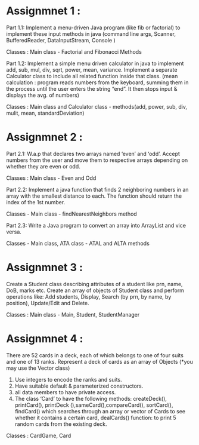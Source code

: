 # Assignmnet 1 : 
Part 1.1: Implement a menu-driven Java program (like fib or factorial) to
implement these input methods in java (command line args, Scanner,
BufferedReader, DataInputStream, Console )

Classes : Main class - Factorial and Fibonacci Methods

Part 1.2: Implement a simple menu driven calculator in java to implement
add, sub, mul, div, sqrt, power, mean, variance. Implement a separate
Calculator class to include all related function inside that class. (mean
calculation : program reads numbers from the keyboard, summing them in
the process until the user enters the string “end”. It then stops input &
displays the avg. of numbers)

Classes : Main class and Calculator class - methods(add, power, sub, div, mulit, mean, standardDeviation)

# Assignmnet 2 :
Part 2.1: W.a.p that declares two arrays named ‘even’ and ‘odd’. Accept
numbers from the user and move them to respective arrays depending on
whether they are even or odd.

Classes : Main class - Even and Odd

Part 2.2: Implement a java function that finds 2 neighboring numbers in an
array with the smallest distance to each. The function should return the
index of the 1st number.

Classes - Main class - findNearestNeighbors method

Part 2.3: Write a Java program to convert an array into ArrayList and vice
versa.

Classes - Main class, ATA class - ATAL and ALTA methods

# Assignmnet 3 : 
Create a Student class describing attributes of a student like prn, name, DoB, marks etc. Create an array of objects of Student class and perform operations like: Add students, Display, Search (by prn, by name, by position), Update/Edit and Delete. 

Classes : Main class - Main, Student, StudentManager

# Assignmnet 4 : 
There are 52 cards in a deck, each of which belongs to one of four suits and one of 13 ranks. Represent a deck of cards as an array of
Objects (*you may use the Vector class)
1.  Use integers to encode the ranks and suits.
2.  Have suitable default & parameterized constructors.
3.  all data members to have private access.
4.  The class ‘Card’ to have the following methods:
createDeck(), printCard(), printDeck (),sameCard(),compareCard(), sortCard(), findCard() which searches through an array or vector of Cards to see whether it contains a certain card, dealCards() function: to print 5 random cards from the existing deck.

Classes : CardGame, Card


